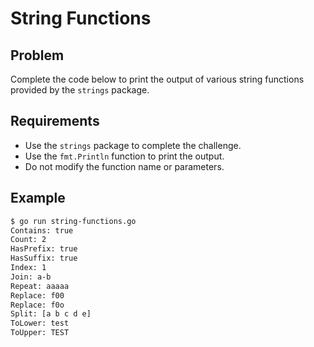 # String Functions

## Problem

Complete the code below to print the output of various string functions provided by the `strings` package.

## Requirements

- Use the `strings` package to complete the challenge.
- Use the `fmt.Println` function to print the output.
- Do not modify the function name or parameters.

## Example

```sh
$ go run string-functions.go
Contains: true
Count: 2
HasPrefix: true
HasSuffix: true
Index: 1
Join: a-b
Repeat: aaaaa
Replace: f00
Replace: f0o
Split: [a b c d e]
ToLower: test
ToUpper: TEST
```
